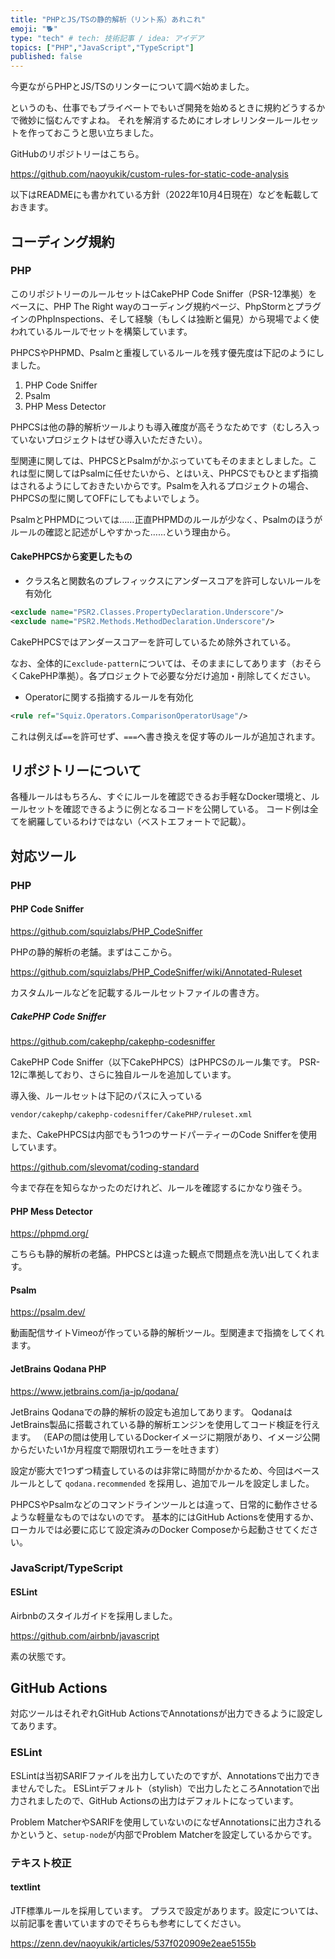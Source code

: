 ```yaml
---
title: "PHPとJS/TSの静的解析（リント系）あれこれ"
emoji: "🐕"
type: "tech" # tech: 技術記事 / idea: アイデア
topics: ["PHP","JavaScript","TypeScript"]
published: false
---
```

今更ながらPHPとJS/TSのリンターについて調べ始めました。

というのも、仕事でもプライベートでもいざ開発を始めるときに規約どうするかで微妙に悩むんですよね。
それを解消するためにオレオレリンタールールセットを作っておこうと思い立ちました。

GitHubのリポジトリーはこちら。

https://github.com/naoyukik/custom-rules-for-static-code-analysis

以下はREADMEにも書かれている方針（2022年10月4日現在）などを転載しておきます。

## コーディング規約
### PHP
このリポジトリーのルールセットはCakePHP Code Sniffer（PSR-12準拠）をベースに、PHP The Right wayのコーディング規約ページ、PhpStormとプラグインのPhpInspections、そして経験（もしくは独断と偏見）から現場でよく使われているルールでセットを構築しています。

PHPCSやPHPMD、Psalmと重複しているルールを残す優先度は下記のようにしました。

1. PHP Code Sniffer
2. Psalm
3. PHP Mess Detector

PHPCSは他の静的解析ツールよりも導入確度が高そうなためです（むしろ入っていないプロジェクトはぜひ導入いただきたい）。

型関連に関しては、PHPCSとPsalmがかぶっていてもそのままとしました。これは型に関してはPsalmに任せたいから、とはいえ、PHPCSでもひとまず指摘はされるようにしておきたいからです。Psalmを入れるプロジェクトの場合、PHPCSの型に関してOFFにしてもよいでしょう。

PsalmとPHPMDについては……正直PHPMDのルールが少なく、Psalmのほうがルールの確認と記述がしやすかった……という理由から。

#### CakePHPCSから変更したもの
- クラス名と関数名のプレフィックスにアンダースコアを許可しないルールを有効化
```xml
<exclude name="PSR2.Classes.PropertyDeclaration.Underscore"/>
<exclude name="PSR2.Methods.MethodDeclaration.Underscore"/>
```
CakePHPCSではアンダースコアーを許可しているため除外されている。

なお、全体的に`exclude-pattern`については、そのままにしてあります（おそらくCakePHP準拠）。各プロジェクトで必要な分だけ追加・削除してください。

- Operatorに関する指摘するルールを有効化
```xml
<rule ref="Squiz.Operators.ComparisonOperatorUsage"/>
```
これは例えば`==`を許可せず、`===`へ書き換えを促す等のルールが追加されます。

## リポジトリーについて
各種ルールはもちろん、すぐにルールを確認できるお手軽なDocker環境と、ルールセットを確認できるように例となるコードを公開している。
コード例は全てを網羅しているわけではない（ベストエフォートで記載）。

## 対応ツール
### PHP
#### PHP Code Sniffer
https://github.com/squizlabs/PHP_CodeSniffer

PHPの静的解析の老舗。まずはここから。

https://github.com/squizlabs/PHP_CodeSniffer/wiki/Annotated-Ruleset

カスタムルールなどを記載するルールセットファイルの書き方。

##### CakePHP Code Sniffer
https://github.com/cakephp/cakephp-codesniffer

CakePHP Code Sniffer（以下CakePHPCS）はPHPCSのルール集です。
PSR-12に準拠しており、さらに独自ルールを追加しています。

導入後、ルールセットは下記のパスに入っている
```
vendor/cakephp/cakephp-codesniffer/CakePHP/ruleset.xml
```

また、CakePHPCSは内部でもう1つのサードパーティーのCode Snifferを使用しています。

https://github.com/slevomat/coding-standard

今まで存在を知らなかったのだけれど、ルールを確認するにかなり強そう。

#### PHP Mess Detector
https://phpmd.org/

こちらも静的解析の老舗。PHPCSとは違った観点で問題点を洗い出してくれます。

#### Psalm
https://psalm.dev/

動画配信サイトVimeoが作っている静的解析ツール。型関連まで指摘をしてくれます。

#### JetBrains Qodana PHP

https://www.jetbrains.com/ja-jp/qodana/

JetBrains Qodanaでの静的解析の設定も追加してあります。
QodanaはJetBrains製品に搭載されている静的解析エンジンを使用してコード検証を行えます。
（EAPの間は使用しているDockerイメージに期限があり、イメージ公開からだいたい1か月程度で期限切れエラーを吐きます）

設定が膨大で1つずつ精査しているのは非常に時間がかかるため、今回はベースルールとして `qodana.recommended` を採用し、追加でルールを設定しました。

PHPCSやPsalmなどのコマンドラインツールとは違って、日常的に動作させるような軽量なものではないのです。
基本的にはGitHub Actionsを使用するか、ローカルでは必要に応じて設定済みのDocker Composeから起動させてください。

### JavaScript/TypeScript
#### ESLint
Airbnbのスタイルガイドを採用しました。

https://github.com/airbnb/javascript

素の状態です。

## GitHub Actions
対応ツールはそれぞれGitHub ActionsでAnnotationsが出力できるように設定してあります。

### ESLint
ESLintは当初SARIFファイルを出力していたのですが、Annotationsで出力できませんでした。 ESLintデフォルト（stylish）で出力したところAnnotationで出力されましたので、GitHub Actionsの出力はデフォルトになっています。

Problem MatcherやSARIFを使用していないのになぜAnnotationsに出力されるかというと、`setup-node`が内部でProblem Matcherを設定しているからです。

### テキスト校正
#### textlint
JTF標準ルールを採用しています。
プラスで設定があります。設定については、以前記事を書いていますのでそちらも参考にしてください。

https://zenn.dev/naoyukik/articles/537f020909e2eae5155b
